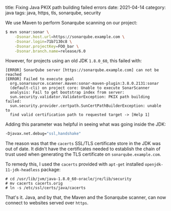 title: Fixing Java PKIX path building failed errors
date: 2021-04-14
category: java
tags: java, https, tls, sonarqube, security

We use Maven to perform Sonarqube scanning on our project:
```bash
$ mvn sonar:sonar \
    -Dsonar.host.url=https://sonarqube.example.com \
    -Dsonar.login=71b7130c8 \
    -Dsonar.projectKey=FOO_bar \
    -Dsonar.branch.name=release/6.0
```

However, for projects using an old JDK `1.8.0_60`, this failed with:
```
[ERROR] SonarQube server [https://sonarqube.example.com] can not be reached
[ERROR] Failed to execute goal
  org.sonarsource.scanner.maven:sonar-maven-plugin:3.8.0.2131:sonar
  (default-cli) on project core: Unable to execute SonarScanner
  analysis: Fail to get bootstrap index from server:
  sun.security.validator.ValidatorException: PKIX path building failed:
  sun.security.provider.certpath.SunCertPathBuilderException: unable to
  find valid certification path to requested target -> [Help 1]
```

Adding this parameter was helpful in seeing what was going inside the
JDK:
```bash
-Djavax.net.debug="ssl,handshake"
```

The reason was that the `cacerts` SSL/TLS certificate store in the JDK
was out of date. It didn't have the certificates needed to establish
the chain of trust used when generating the TLS certificate on
`sonarqube.example.com`.

To remedy this, I used the `cacerts` provided with `apt-get` installed
`openjdk-11-jdk-headless` package:

```text
# cd /usr/lib/jvm/java-1.8.0_60-oracle/jre/lib/security
# mv cacerts cacerts.orig
# ln -s /etc/ssl/certs/java/cacerts 
```

That's it. Java, and by that, the Maven and the Sonarqube scanner, can
now connect to websites served over `https`.

